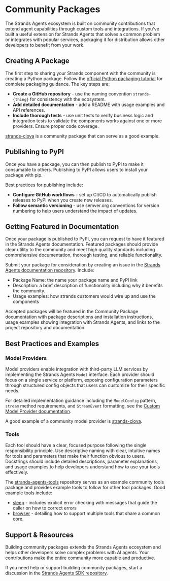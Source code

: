 # Community Packages

The Strands Agents ecosystem is built on community contributions that extend agent capabilities through custom tools and integrations. If you've built a useful extension for Strands Agents that solves a common problem or integrates with popular services, packaging it for distribution allows other developers to benefit from your work.

## Creating A Package

The first step to sharing your Strands component with the community is creating a Python package. Follow the [official Python packaging tutorial](https://packaging.python.org/en/latest/tutorials/packaging-projects/) for complete packaging guidance. The key steps are:

- **Create a GitHub repository** - use the naming convention `strands-{thing}` for consistency with the ecosystem.
- **Add detailed documentation** - add a README with usage examples and API references.
- **Include thorough tests** - use unit tests to verify business logic and integration tests to validate the components works against one or more providers. Ensure proper code coverage.

[strands-clova](https://github.com/aidendef/strands-clova) is a community package that can serve as a good example.

## Publishing to PyPI

Once you have a package, you can then publish to PyPI to make it consumable to others. Publishing to PyPI allows users to install your package with pip.

Best practices for publishing include:

- **Configure GitHub workflows** - set up CI/CD to automatically publish releases to PyPI when you create new releases.
- **Follow semantic versioning** - use semver.org conventions for version numbering to help users understand the impact of updates.

## Getting Featured in Documentation

Once your package is published to PyPI, you can request to have it featured in the Strands Agents documentation. Featured packages should provide clear utility to the community and meet high quality standards including comprehensive documentation, thorough testing, and reliable functionality.

Submit your package for consideration by creating an issue in the [Strands Agents documentation repository](https://github.com/strands-agents/docs/issues). Include:

 - Package Name: the name your package name and PyPI link
 - Description: a brief description of functionality including why it benefits the community.
 - Usage examples: how strands customers would wire up and use the components 

Accepted packages will be featured in the Community Package documentation with package descriptions and installation instructions, usage examples showing integration with Strands Agents, and links to the project repository and documentation.

## Best Practices and Examples

### Model Providers

Model providers enable integration with third-party LLM services by implementing the Strands Agents `Model` interface. Each provider should focus on a single service or platform, exposing configuration parameters through structured config objects that users can customize for their specific needs.

For detailed implementation guidance including the `ModelConfig` pattern, `stream` method requirements, and `StreamEvent` formatting, see the [Custom Model Provider documentation](../user-guide/concepts/model-providers/custom_model_provider.md).

A good example of a community model provider is [strands-clova](https://github.com/aidendef/strands-clova).

### Tools

Each tool should have a clear, focused purpose following the single responsibility principle. Use descriptive naming with clear, intuitive names for tools and parameters that make their function obvious to users. Docstrings should include detailed descriptions, parameter explanations, and usage examples to help developers understand how to use your tools effectively.

The [strands-agents-tools](https://github.com/strands-agents/tools) repository serves as an example community tools package and provides example tools to follow for other tool packages. Good example tools include:

 - [sleep](https://github.com/strands-agents/tools/blob/main/src/strands_tools/sleep.py) - includes explicit error checking with messages that guide the caller on how to correct errors
 - [browser](https://github.com/strands-agents/tools/blob/main/src/strands_tools/browser/__init__.py) - detailing how to support multiple tools that share a common core.

## Support & Resources

Building community packages extends the Strands Agents ecosystem and helps other developers solve complex problems with AI agents. Your contributions make the entire community more capable and productive.

If you need help or support building community packages, start a discussion in the [Strands Agents SDK repository](https://github.com/strands-agents/sdk-python/discussions).

